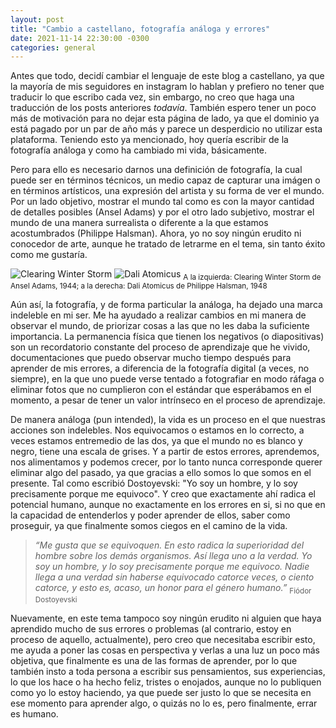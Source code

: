```yaml
---
layout: post
title: "Cambio a castellano, fotografía análoga y errores"
date: 2021-11-14 22:30:00 -0300
categories: general 
---
```

Antes que todo, decidí cambiar el lenguaje de este blog a castellano, ya que la mayoría de mis seguidores en instagram lo hablan y prefiero no tener que traducir lo que escribo cada vez, sin embargo, no creo que haga una traducción de los posts anteriores *todavía*. También espero tener un poco más de motivación para no dejar esta página de lado, ya que el dominio ya está pagado por un par de año más y parece un desperdicio no utilizar esta plataforma. Teniendo esto ya mencionado, hoy quería escribir de la fotografía análoga y como ha cambiado mi vida, básicamente.

Pero para ello es necesario darnos una definición de fotografía, la cual puede ser en términos técnicos, un medio capaz de capturar una imágen o en términos artísticos, una expresión del artista y su forma de ver el mundo. Por un lado objetivo, mostrar el mundo tal como es con la mayor cantidad de detalles posibles (Ansel Adams) y por el otro lado subjetivo, mostrar el mundo de una manera surrealista o diferente a la que estamos acostumbrados (Philippe Halsman). Ahora, yo no soy ningún erudito ni conocedor de arte, aunque he tratado de letrarme en el tema, sin tanto éxito como me gustaría.

![Clearing Winter Storm](https://i.imgur.com/LZyNnOj.jpg) ![Dali Atomicus](https://i.imgur.com/1z0iDkT.jpg)
<sub>A la izquierda: Clearing Winter Storm de Ansel Adams, 1944; a la derecha: Dali Atomicus de Philippe Halsman, 1948 </sub>

Aún así, la fotografía, y de forma particular la análoga, ha dejado una marca indeleble en mi ser. Me ha ayudado a realizar cambios en mi manera de observar el mundo, de priorizar cosas a las que no les daba la suficiente importancia. La permanencia física que tienen los negativos (o diapositivas) son un recordatorio constante del proceso de aprendizaje que he vivido, documentaciones que puedo observar mucho tiempo después para aprender de mis errores, a diferencia de la fotografía digital (a veces, no siempre), en la que uno puede verse tentado a fotografiar en modo ráfaga o eliminar fotos que no cumplieron con el estándar que esperábamos en el momento, a pesar de tener un valor intrínseco en el proceso de aprendizaje.

De manera análoga (pun intended), la vida es un proceso en el que nuestras acciones son indelebles. Nos equivocamos o estamos en lo correcto, a veces estamos entremedio de las dos, ya que el mundo no es blanco y negro, tiene una escala de grises. Y a partir de estos errores, aprendemos, nos alimentamos y podemos crecer, por lo tanto nunca corresponde querer eliminar algo del pasado, ya que gracias a ello somos lo que somos en el presente. Tal como escribió Dostoyevski: "Yo soy un hombre, y lo soy precisamente porque me equivoco". Y creo que exactamente ahí radica el potencial humano, aunque no exactamente en los errores en si, si no que en la capacidad de entenderlos y poder aprender de ellos, saber como proseguir, ya que finalmente somos ciegos en el camino de la vida.

> _“Me gusta que se equivoquen. En esto radica la superioridad del hombre sobre los demás organismos. Así llega uno a la verdad. Yo soy un hombre, y lo soy precisamente porque me equivoco. Nadie llega a una verdad sin haberse equivocado catorce veces, o ciento catorce, y esto es, acaso, un honor para el género humano.”_ <sub>Fiódor Dostoyevski</sub>

Nuevamente, en este tema tampoco soy ningún erudito ni alguien que haya aprendido mucho de sus errores o problemas (al contrario, estoy en proceso de aquello, actualmente), pero creo que necesitaba escribir esto, me ayuda a poner las cosas en perspectiva y verlas a una luz un poco más objetiva, que finalmente es una de las formas de aprender, por lo que también insto a toda persona a escribir sus pensamientos, sus experiencias, lo que los hace o ha hecho feliz, tristes o enojados, aunque no lo publiquen como yo lo estoy haciendo, ya que puede ser justo lo que se necesita en ese momento para aprender algo, o quizás no lo es, pero finalmente, errar es humano.



